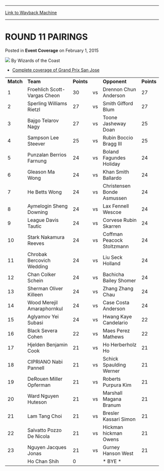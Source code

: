 
---
[Link to Wayback Machine](https://web.archive.org/web/20151123095707/http://magic.wizards.com/en/events/coverage/gpsj2015/round-11-pairings)

[_metadata_:author]:- "Wizards of the Coast"
[_metadata_:description]:- "Complete coverage of Grand Prix San Jose"
[_metadata_:generator]:- "Drupal 7 (http://drupal.org)"
[_metadata_:node]:- "341411"
[_metadata_:publish_date]:- "2015-02-01"
[_metadata_:source]:- "div-main-content"
[_metadata_:title]:- "ROUND 11 PAIRINGS"
[_metadata_:wayback_capture_timestamp]:- "2015-11-23 09:57:07"
[_metadata_:wayback_raw_url]:- "https://web.archive.org/web/20151123095707id_/http://magic.wizards.com/en/events/coverage/gpsj2015/round-11-pairings"
[_metadata_:wayback_url]:- "http://magic.wizards.com/en/events/coverage/gpsj2015/round-11-pairings"
---


ROUND 11 PAIRINGS
=================



 Posted in **Event Coverage**
 on February 1, 2015 






![](https://media.magic.wizards.com/styles/auth_small/public/images/person/wizards_authorpic_larger.jpg)
By Wizards of the Coast











* [Complete coverage of Grand Prix San Jose](/node/341246)




|  |  |  |  |  |  |
| --- | --- | --- | --- | --- | --- |
| **Match** | **Team** | **Points** |  | **Opponent** | **Points** |
| 1 | Froehlich Scott-Vargas Cheon | 30 | vs | Drennon Chun Anderson | 27 |
| 2 | Sperling Williams Rietzl | 27 | vs | Smith Gifford Blum | 27 |
| 3 | Bajgo Telarov Nagy | 27 | vs | Toone Jasheway Doan | 25 |
| 4 | Sampson Lee Steever | 25 | vs | Rubin Boccio Bragg III | 25 |
| 5 | Punzalan Berrios Farnung | 24 | vs | Boland Fagundes Holiday | 24 |
| 6 | Gleason Ma Wong | 24 | vs | Khan Smith Ballardo | 24 |
| 7 | He Betts Wong | 24 | vs | Christensen Bonde Asmussen | 24 |
| 8 | Aymelogin Sheng Downing | 24 | vs | Lax Fennell Wescoe | 24 |
| 9 | League Davis Tautic | 24 | vs | Corvese Rubin Skarren | 24 |
| 10 | Stark Nakamura Reeves | 24 | vs | Coffman Peacock Stoltzmann | 24 |
| 11 | Chrobak Bercovich Wedding | 24 | vs | Liu Seck Holland | 24 |
| 12 | Chan Colker Schein | 24 | vs | Bachicha Bailey Shomer | 24 |
| 13 | Sherman Oliver Killeen | 24 | vs | Zhang Zhang Chau | 24 |
| 14 | Wood Merejil Amaraphornkul | 24 | vs | Case Costa Anderson | 24 |
| 15 | Aglyamov Yei Subasi | 24 | vs | Hwang Kaye Candelario | 22 |
| 16 | Black Severa Cohen | 22 | vs | Maes Perez Mathews | 22 |
| 17 | Hjelden Benjamin Cook | 21 | vs | Ho Herberholz Ho | 21 |
| 18 | CIPRIANO Nabi Pannell | 21 | vs | Schick Spaulding Werner | 21 |
| 19 | DeRouen Miller Opferman | 21 | vs | Roberts Purpura Kim | 21 |
| 20 | Ward Nguyen Huteson | 21 | vs | Marshall Magana Branum | 21 |
| 21 | Lam Tang Choi | 21 | vs | Bresler Kassari Simon | 21 |
| 22 | Salvatto Pozzo De Nicola | 21 | vs | Hickman hickman Owens | 21 |
| 23 | Nguyen Jacques Jonas | 21 | vs | Gurney Hanson West | 21 |
|  | Ho Chan Shih | 0 |  | \* BYE \* |







